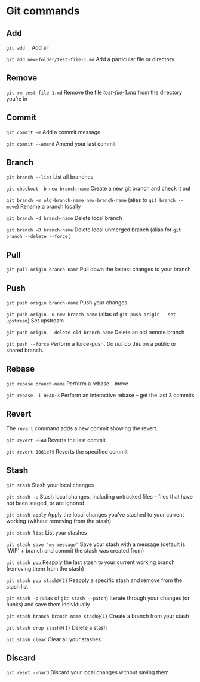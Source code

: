 # Git commands

## Add

`git add .`
Add all

`git add new-folder/test-file-1.md`
Add a particular file or directory

## Remove

`git rm test-file-1.md`
Remove the file _test-file-1.md_ from the directory you’re in

## Commit

`git commit -m`
Add a commit message

`git commit --amend`
Amend your last commit

## Branch

`git branch --list`
List all branches

`git checkout -b new-branch-name`
Create a new git branch and check it out

`git branch -m old-branch-name new-branch-name` (alias to `git branch --move`)
Rename a branch locally

`git branch -d branch-name`
Delete local branch

`git branch -D branch-name`
Delete local unmerged branch (alias for `git branch --delete --force` )

## Pull

`git pull origin branch-name`
Pull down the lastest changes to your branch

## Push

`git push origin branch-name`
Push your changes

`git push origin -u new-branch-name` (alias of `git push origin --set-upstream`)
Set upstream

`git push origin --delete old-branch-name`
Delete an old remote branch

`git push --force`
Perform a force-push. _Do not_ do this on a public or shared branch.

## Rebase

`git rebase branch-name`
Perform a rebase – move

`git rebase -i HEAD~3`
Perform an interactive rebase – get the last 3 commits

## Revert

The `revert` command adds a new commit showing the revert.

`git revert HEAD`
Reverts the last commit

`git revert 1061e79`
Reverts the specified commit

## Stash

`git stash`
Stash your local changes

`git stash -u`
Stash local changes, including untracked files – files that have not been staged, or are ignored

`git stash apply`
Apply the local changes you’ve stashed to your current working (without removing from the stash)

`git stash list`
List your stashes

`git stash save 'my message'`
Save your stash with a message (default is 'WIP' + branch and commit the stash was created from)

`git stash pop`
Reapply the last stash to your current working branch (removing them from the stash)

`git stash pop stash@{2}`
Reapply a specific stash and remove from the stash list

`git stash -p` (alias of `git stash --patch`)
Iterate through your changes (or hunks) and save them individually

`git stash branch branch-name stash@{1}`
Create a branch from your stash

`git stash drop stash@{1}`
Delete a stash

`git stash clear`
Clear all your stashes

## Discard

`git reset --hard`
Discard your local changes without saving them

